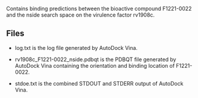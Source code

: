 Contains binding predictions between the bioactive compound F1221-0022 and the nside search space on the virulence factor rv1908c.

## Files

- log.txt is the log file generated by AutoDock Vina.

- rv1908c_F1221-0022_nside.pdbqt is the PDBQT file generated by AutoDock Vina containing the orientation and binding location of F1221-0022.

- stdoe.txt is the combined STDOUT and STDERR output of AutoDock Vina.

